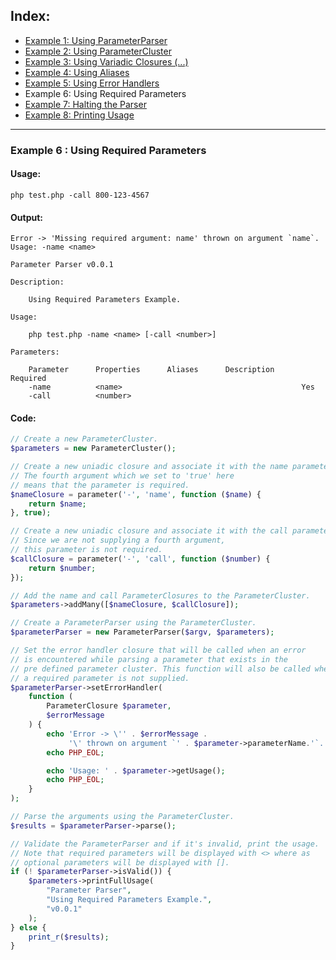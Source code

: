 ## Index:
* [Example 1: Using ParameterParser](https://github.com/nathan-fiscaletti/parameterparser/blob/master/examples/Example1.md)
* [Example 2: Using ParameterCluster](https://github.com/nathan-fiscaletti/parameterparser/blob/master/examples/Example2.md)
* [Example 3: Using Variadic Closures (...)](https://github.com/nathan-fiscaletti/parameterparser/blob/master/examples/Example3.md)
* [Example 4: Using Aliases](https://github.com/nathan-fiscaletti/parameterparser/blob/master/examples/Example4.md)
* [Example 5: Using Error Handlers](https://github.com/nathan-fiscaletti/parameterparser/blob/master/examples/Example5.md)
* Example 6: Using Required Parameters
* [Example 7: Halting the Parser](https://github.com/nathan-fiscaletti/parameterparser/blob/master/examples/Example7.md)
* [Example 8: Printing Usage](https://github.com/nathan-fiscaletti/parameterparser/blob/master/examples/Example8.md)

----
### Example 6 : Using Required Parameters

#### Usage: 
    php test.php -call 800-123-4567
#### Output: 
    Error -> 'Missing required argument: name' thrown on argument `name`.
    Usage: -name <name>
    
    Parameter Parser v0.0.1
    
    Description:
    
    	Using Required Parameters Example.
    
    Usage:
    
    	php test.php -name <name> [-call <number>]
    
    Parameters:
    
    	Parameter      Properties      Aliases      Description      Required
    	-name          <name>                                        Yes
    	-call          <number>
#### Code:
```php
// Create a new ParameterCluster.
$parameters = new ParameterCluster();

// Create a new uniadic closure and associate it with the name parameter.
// The fourth argument which we set to 'true' here 
// means that the parameter is required.
$nameClosure = parameter('-', 'name', function ($name) {
    return $name;
}, true);

// Create a new uniadic closure and associate it with the call parameter.
// Since we are not supplying a fourth argument,
// this parameter is not required.
$callClosure = parameter('-', 'call', function ($number) {
    return $number;
});

// Add the name and call ParameterClosures to the ParameterCluster.
$parameters->addMany([$nameClosure, $callClosure]);

// Create a ParameterParser using the ParameterCluster.
$parameterParser = new ParameterParser($argv, $parameters);

// Set the error handler closure that will be called when an error 
// is encountered while parsing a parameter that exists in the
// pre defined parameter cluster. This function will also be called when
// a required parameter is not supplied.
$parameterParser->setErrorHandler(
    function (
        ParameterClosure $parameter,
        $errorMessage
    ) {
        echo 'Error -> \'' . $errorMessage .
             '\' thrown on argument `' . $parameter->parameterName.'`.';
        echo PHP_EOL;

        echo 'Usage: ' . $parameter->getUsage();
        echo PHP_EOL;
    }
);

// Parse the arguments using the ParameterCluster.
$results = $parameterParser->parse();

// Validate the ParameterParser and if it's invalid, print the usage.
// Note that required parameters will be displayed with <> where as
// optional parameters will be displayed with [].
if (! $parameterParser->isValid()) {
    $parameters->printFullUsage(
        "Parameter Parser",
        "Using Required Parameters Example.",
        "v0.0.1"
    );
} else {
    print_r($results);
}
```
